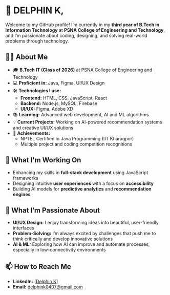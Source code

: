 # 👋 DELPHIN K,

Welcome to my GitHub profile! I’m currently in my **third year of B.Tech in Information Technology** at **PSNA College of Engineering and Technology**, and I’m passionate about coding, designing, and solving real-world problems through technology.

## 👩‍💻 About Me

- 🎓 **B.Tech IT (Class of 2026)** at PSNA College of Engineering and Technology
- 💻 **Proficient in:** Java, Figma, UI/UX Design
- 🛠️ **Technologies I use:** 
  - **Frontend:** HTML, CSS, JavaScript, React
  - **Backend:** Node.js, MySQL, Firebase
  - **UI/UX:** Figma, Adobe XD
- 📚 **Learning:** Advanced web development, AI and ML algorithms
- 💡 **Current Projects:** Working on AI-powered recommendation systems and creative UI/UX solutions
- 🏅 **Achievements:** 
  - NPTEL Certified in Java Programming (IIT Kharagpur)
  - Multiple project and coding competition recognitions

## 🔭 What I'm Working On

- Enhancing my skills in **full-stack development** using JavaScript frameworks
- Designing intuitive **user experiences** with a focus on **accessibility**
- Building AI models for **predictive analytics** and **recommendation engines**
  
## 🌱 What I’m Passionate About

- **UI/UX Design:** I enjoy transforming ideas into beautiful, user-friendly interfaces
- **Problem-Solving:** I’m always excited by challenges that push me to think critically and develop innovative solutions
- **AI & ML:** Exploring how AI can improve and automate processes, especially in low-connectivity environments

## 📫 How to Reach Me

- **LinkedIn:** [[Delphin K](https://www.linkedin.com/in/delphin-k/)]
- **Email:** [delphink0407@gmail.com](delphink0407@gmail.com)
